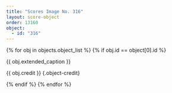 ```yaml
---
title: "Scores Image No. 316"
layout: score-object
order: 13160
object:
  - id: "316"
---
```


{% for obj in objects.object_list %}
{% if obj.id == object[0].id %}

{{ obj.extended_caption }}

{{ obj.credit }} {.object-credit}

{% endif %}
{% endfor %}
